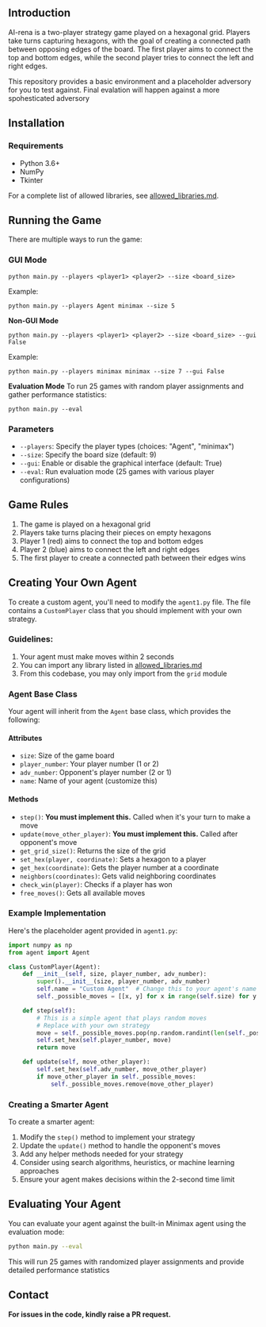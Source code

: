 ## Introduction
AI-rena is a two-player strategy game played on a hexagonal grid. Players take turns capturing hexagons, with the goal of creating a connected path between opposing edges of the board. The first player aims to connect the top and bottom edges, while the second player tries to connect the left and right edges.

This repository provides a basic environment and a placeholder adversory for you to test against. Final evalation will happen against a more spohesticated adversory

## Installation

### Requirements
- Python 3.6+
- NumPy
- Tkinter

For a complete list of allowed libraries, see [allowed_libraries.md](allowed_libraries.md).

## Running the Game

There are multiple ways to run the game:

### GUI Mode
```
python main.py --players <player1> <player2> --size <board_size>
```
Example:

```
python main.py --players Agent minimax --size 5
```
**Non-GUI Mode**

```
python main.py --players <player1> <player2> --size <board_size> --gui False
```
Example:
```
python main.py --players minimax minimax --size 7 --gui False
```

**Evaluation Mode**
To run 25 games with random player assignments and gather performance statistics:
```
python main.py --eval
```

### Parameters
- `--players`: Specify the player types (choices: "Agent", "minimax")
- `--size`: Specify the board size (default: 9)
- `--gui`: Enable or disable the graphical interface (default: True)
- `--eval`: Run evaluation mode (25 games with various player configurations)

## Game Rules

1. The game is played on a hexagonal grid
2. Players take turns placing their pieces on empty hexagons
3. Player 1 (red) aims to connect the top and bottom edges
4. Player 2 (blue) aims to connect the left and right edges
5. The first player to create a connected path between their edges wins

## Creating Your Own Agent

To create a custom agent, you'll need to modify the `agent1.py` file. The file contains a `CustomPlayer` class that you should implement with your own strategy.

### Guidelines:
1. Your agent must make moves within 2 seconds
2. You can import any library listed in [allowed_libraries.md](allowed_libraries.md)
3. From this codebase, you may only import from the `grid` module

### Agent Base Class

Your agent will inherit from the `Agent` base class, which provides the following:

#### Attributes
- `size`: Size of the game board
- `player_number`: Your player number (1 or 2)
- `adv_number`: Opponent's player number (2 or 1)
- `name`: Name of your agent (customize this)

#### Methods
- `step()`: **You must implement this.** Called when it's your turn to make a move
- `update(move_other_player)`: **You must implement this.** Called after opponent's move
- `get_grid_size()`: Returns the size of the grid
- `set_hex(player, coordinate)`: Sets a hexagon to a player
- `get_hex(coordinate)`: Gets the player number at a coordinate
- `neighbors(coordinates)`: Gets valid neighboring coordinates
- `check_win(player)`: Checks if a player has won
- `free_moves()`: Gets all available moves

### Example Implementation

Here's the placeholder agent provided in `agent1.py`:

```python
import numpy as np
from agent import Agent

class CustomPlayer(Agent):
    def __init__(self, size, player_number, adv_number):
        super().__init__(size, player_number, adv_number)
        self.name = "Custom Agent"  # Change this to your agent's name
        self._possible_moves = [[x, y] for x in range(self.size) for y in range(self.size)]

    def step(self):
        # This is a simple agent that plays random moves
        # Replace with your own strategy
        move = self._possible_moves.pop(np.random.randint(len(self._possible_moves)))
        self.set_hex(self.player_number, move)
        return move

    def update(self, move_other_player):
        self.set_hex(self.adv_number, move_other_player)
        if move_other_player in self._possible_moves:
            self._possible_moves.remove(move_other_player)
```

### Creating a Smarter Agent

To create a smarter agent:

1. Modify the `step()` method to implement your strategy
2. Update the `update()` method to handle the opponent's moves
3. Add any helper methods needed for your strategy
4. Consider using search algorithms, heuristics, or machine learning approaches
5. Ensure your agent makes decisions within the 2-second time limit

## Evaluating Your Agent

You can evaluate your agent against the built-in Minimax agent using the evaluation mode:

```bash
python main.py --eval
```

This will run 25 games with randomized player assignments and provide detailed performance statistics 

## Contact

**For issues in the code, kindly raise a PR request.**

